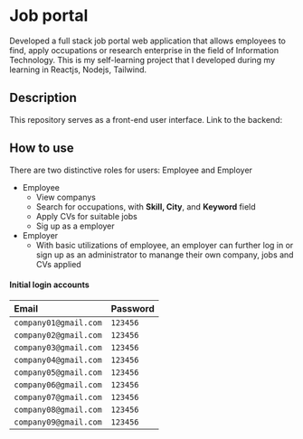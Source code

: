 # Job portal 
Developed a full stack job portal web application that allows employees to find, apply occupations or research enterprise in the field of Information Technology. This is my self-learning project that I developed during my learning in Reactjs, Nodejs, Tailwind.

## Description
This repository serves as a front-end user interface.
Link to the backend: [](https://github.com/stillxthahn/job-portal-serverless-api)


## How to use
There are two distinctive roles for users: Employee and Employer



* Employee
  * View companys
  * Search for occupations, with **Skill, City**, and **Keyword** field
  * Apply CVs for suitable jobs
  * Sig up as a employer
* Employer
  * With basic utilizations of employee, an employer can further log in or sign up as an administrator to manange their own company, jobs and CVs applied



#### Initial login accounts
| Email     | Password |
| :-------- | :------- | 
| `company01@gmail.com` | `123456` | 
| `company02@gmail.com` | `123456` | 
| `company03@gmail.com` | `123456` |  
| `company04@gmail.com` | `123456` | 
| `company05@gmail.com` | `123456` | 
| `company06@gmail.com` | `123456` | 
| `company07@gmail.com` | `123456` | 
| `company08@gmail.com` | `123456` | 
| `company09@gmail.com` | `123456` | 
